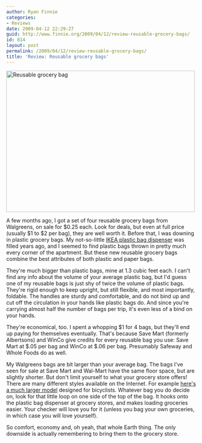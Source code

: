 ```yaml
---
author: Ryan Finnie
categories:
- Reviews
date: 2009-04-12 22:29:27
guid: http://www.finnie.org/2009/04/12/review-reusable-grocery-bags/
id: 814
layout: post
permalink: /2009/04/12/review-reusable-grocery-bags/
title: 'Review: Reusable grocery bags'
---
```

[<img src="http://farm4.static.flickr.com/3653/3437320152_613293d543.jpg" width="500" height="375" alt="Reusable grocery bag" />](http://www.flickr.com/photos/fo0bar/3437320152/ "Reusable grocery bag by fo0bar, on Flickr")

A few months ago, I got a set of four reusable grocery bags from Walgreens, on sale for $0.25 each. Look for deals, but even at full price (usually $1 to $2 per bag), they are well worth it. Before that, I was downing in plastic grocery bags. My not-so-little [IKEA plastic bag dispenser](http://www.ikea.com/us/en/catalog/products/60025535) was filled years ago, and I seemed to find plastic bags thrown in pretty much every corner of the apartment. But these new reusable grocery bags combine the best attributes of both plastic and paper bags.

They're much bigger than plastic bags, mine at 1.3 cubic feet each. I can't find any info about the volume of your average plastic bag, but I'd guess one of my reusable bags is just shy of twice the volume of plastic bags. They're rigid enough to keep upright, but still flexible, and most importantly, foldable. The handles are sturdy and comfortable, and do not bind up and cut off the circulation in your hands like plastic bags do. And since you're carrying almost half the number of bags per trip, it's even less of a bind on your hands.

They're economical, too. I spent a whopping $1 for 4 bags, but they'll end up paying for themselves eventually. That's because Save Mart (formerly Albertsons) and WinCo give credits for every reusable bag you use: Save Mart at $.05 per bag and WinCo at $.06 per bag. Presumably Safeway and Whole Foods do as well.

My Walgreens bags are bit larger than your average bag. The bags I've seen for sale at Save Mart and Wal-Mart have the same floor space, but are slightly shorter. But don't limit yourself to what your grocery store offers! There are many different styles available on the Internet. For example [here's a much larger model](http://www.amazon.com/Axiom-Hunter-Grocery-Pannier-Inches/dp/B000OMQ7VU) designed for bicyclists. Whatever bag you do decide on, look for that little loop on one side of the top of the bag. It hooks onto the plastic bag dispenser at grocery stores, and makes loading groceries easier. Your checker will love you for it (unless you bag your own groceries, in which case you will love yourself).

So comfort, economy and, oh yeah, that whole Earth thing. The only downside is actually remembering to bring them to the grocery store.
